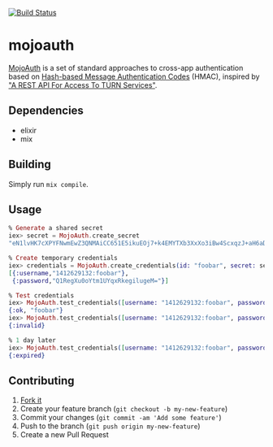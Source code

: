 [![Build Status](https://travis-ci.org/mojolingo/mojo-auth.ex.svg?branch=develop)](http://travis-ci.org/mojolingo/mojo-auth.ex)

# mojoauth

[MojoAuth](http://mojolingo.com/mojoauth) is a set of standard approaches to cross-app authentication based on [Hash-based Message Authentication Codes](http://en.wikipedia.org/wiki/Hash-based_message_authentication_code) (HMAC), inspired by ["A REST API For Access To TURN Services"](http://tools.ietf.org/html/draft-uberti-behave-turn-rest).

## Dependencies

* elixir
* mix

## Building

Simply run `mix compile`.

## Usage

```elixir
% Generate a shared secret
iex> secret = MojoAuth.create_secret
"eN1lvHK7cXPYFNwmEwZ3QNMAiCC651E5ikuEOj7+k4EMYTXb3XxXo3iBw4ScxqzJ+aH6aDCCe++LPVGRjgfl3Q=="

% Create temporary credentials
iex> credentials = MojoAuth.create_credentials(id: "foobar", secret: secret)
[{:username,"1412629132:foobar"},
 {:password,"Q1RegXu0oYtm1UYqxRkegilugeM="}]

% Test credentials
iex> MojoAuth.test_credentials([username: "1412629132:foobar", password: "Q1RegXu0oYtm1UYqxRkegilugeM="], secret)
{:ok, "foobar"}
iex> MojoAuth.test_credentials([username: "1412629132:foobar", password: "wrongpassword"], secret)
{:invalid}

% 1 day later
iex> MojoAuth.test_credentials([username: "1412629132:foobar", password: "Q1RegXu0oYtm1UYqxRkegilugeM="], secret)
{:expired}
```

## Contributing

1. [Fork it](https://github.com/mojolingo/mojo-auth.ex/fork)
2. Create your feature branch (`git checkout -b my-new-feature`)
3. Commit your changes (`git commit -am 'Add some feature'`)
4. Push to the branch (`git push origin my-new-feature`)
5. Create a new Pull Request
